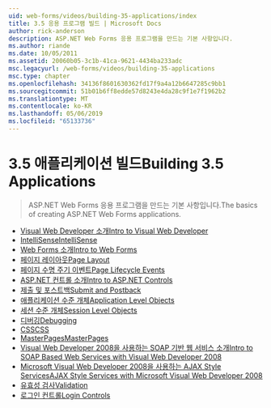 ```yaml
---
uid: web-forms/videos/building-35-applications/index
title: 3.5 응용 프로그램 빌드 | Microsoft Docs
author: rick-anderson
description: ASP.NET Web Forms 응용 프로그램을 만드는 기본 사항입니다.
ms.author: riande
ms.date: 10/05/2011
ms.assetid: 20060b05-3c1b-41ca-9621-4434ba233adc
msc.legacyurl: /web-forms/videos/building-35-applications
msc.type: chapter
ms.openlocfilehash: 34136f8601630362fd17f9a4a12b6647285c9bb1
ms.sourcegitcommit: 51b01b6ff8edde57d8243e4da28c9f1e7f1962b2
ms.translationtype: MT
ms.contentlocale: ko-KR
ms.lasthandoff: 05/06/2019
ms.locfileid: "65133736"
---
```

# <a name="building-35-applications"></a><span data-ttu-id="351d4-103">3.5 애플리케이션 빌드</span><span class="sxs-lookup"><span data-stu-id="351d4-103">Building 3.5 Applications</span></span>

> <span data-ttu-id="351d4-104">ASP.NET Web Forms 응용 프로그램을 만드는 기본 사항입니다.</span><span class="sxs-lookup"><span data-stu-id="351d4-104">The basics of creating ASP.NET Web Forms applications.</span></span>

- [<span data-ttu-id="351d4-105">Visual Web Developer 소개</span><span class="sxs-lookup"><span data-stu-id="351d4-105">Intro to Visual Web Developer</span></span>](intro-to-visual-web-developer.md)
- [<span data-ttu-id="351d4-106">IntelliSense</span><span class="sxs-lookup"><span data-stu-id="351d4-106">IntelliSense</span></span>](intellisense.md)
- [<span data-ttu-id="351d4-107">Web Forms 소개</span><span class="sxs-lookup"><span data-stu-id="351d4-107">Intro to Web Forms</span></span>](intro-to-web-forms.md)
- [<span data-ttu-id="351d4-108">페이지 레이아웃</span><span class="sxs-lookup"><span data-stu-id="351d4-108">Page Layout</span></span>](page-layout.md)
- [<span data-ttu-id="351d4-109">페이지 수명 주기 이벤트</span><span class="sxs-lookup"><span data-stu-id="351d4-109">Page Lifecycle Events</span></span>](page-lifecycle-events.md)
- [<span data-ttu-id="351d4-110">ASP.NET 컨트롤 소개</span><span class="sxs-lookup"><span data-stu-id="351d4-110">Intro to ASP.NET Controls</span></span>](intro-to-aspnet-controls.md)
- [<span data-ttu-id="351d4-111">제출 및 포스트백</span><span class="sxs-lookup"><span data-stu-id="351d4-111">Submit and Postback</span></span>](submit-and-postback.md)
- [<span data-ttu-id="351d4-112">애플리케이션 수준 개체</span><span class="sxs-lookup"><span data-stu-id="351d4-112">Application Level Objects</span></span>](application-level-objects.md)
- [<span data-ttu-id="351d4-113">세션 수준 개체</span><span class="sxs-lookup"><span data-stu-id="351d4-113">Session Level Objects</span></span>](session-level-objects.md)
- [<span data-ttu-id="351d4-114">디버깅</span><span class="sxs-lookup"><span data-stu-id="351d4-114">Debugging</span></span>](debugging.md)
- [<span data-ttu-id="351d4-115">CSS</span><span class="sxs-lookup"><span data-stu-id="351d4-115">CSS</span></span>](css.md)
- [<span data-ttu-id="351d4-116">MasterPages</span><span class="sxs-lookup"><span data-stu-id="351d4-116">MasterPages</span></span>](masterpages.md)
- [<span data-ttu-id="351d4-117">Visual Web Developer 2008을 사용하는 SOAP 기반 웹 서비스 소개</span><span class="sxs-lookup"><span data-stu-id="351d4-117">Intro to SOAP Based Web Services with Visual Web Developer 2008</span></span>](an-introduction-to-soap-based-web-services-with-visual-web-developer-2008.md)
- [<span data-ttu-id="351d4-118">Microsoft Visual Web Developer 2008을 사용하는 AJAX Style Services</span><span class="sxs-lookup"><span data-stu-id="351d4-118">AJAX Style Services with Microsoft Visual Web Developer 2008</span></span>](ajax-style-services-with-microsoft-visual-web-developer-2008.md)
- [<span data-ttu-id="351d4-119">유효성 검사</span><span class="sxs-lookup"><span data-stu-id="351d4-119">Validation</span></span>](validation.md)
- [<span data-ttu-id="351d4-120">로그인 컨트롤</span><span class="sxs-lookup"><span data-stu-id="351d4-120">Login Controls</span></span>](login-controls.md)
